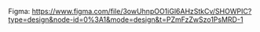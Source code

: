 Figma: https://www.figma.com/file/3owUhnpOO1iGl6AHzStkCv/SHOWPIC?type=design&node-id=0%3A1&mode=design&t=PZmFzZwSzo1PsMRD-1

